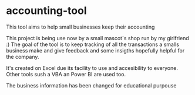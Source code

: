 # accounting-tool
This tool aims to help small businesses keep their accounting

This project is being use now by a small mascot´s shop run by my girlfriend :)
The goal of the tool is to keep tracking of all the transactions a smalls business make and give feedback and some insigths hopefully helpful for the company.

It's created on Excel due its facility to use and accesibility to everyone. Other tools sush a VBA an Power BI are used too.

The business information has been changed for educational purpouse
